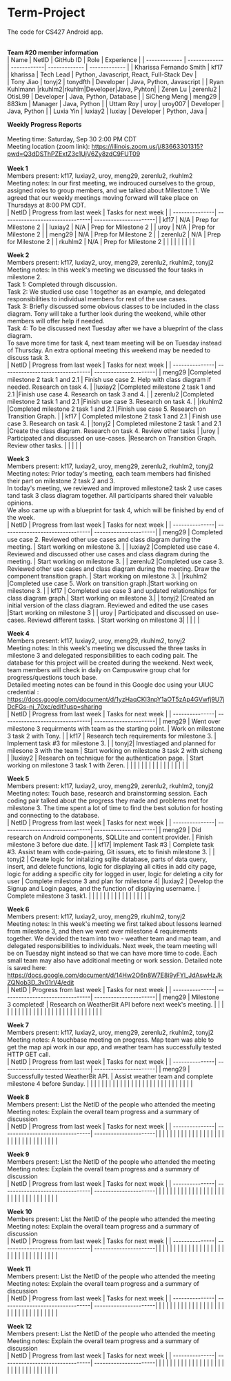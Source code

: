 # Term-Project

The code for CS427 Android app.
<br/>
<br/>

<b>Team #20 member information</b>
<br/>
| Name | NetID | GitHub ID | Role | Experience |
| ------------- | ------------- | ------------| ------------- | ------------- |
| Kharissa Fernando Smith | kf17 | kharissa | Tech Lead | Python, Javascript, React, Full-Stack Dev |  
| Tony Jiao | tonyj2 | tonydfth | Developer | Java, Python, Javascript |
| Ryan Kuhlmann |rkuhlm2|rkuhlm|Developer|Java, Pyhton|
| Zeren Lu | zerenlu2 | OtisL99 | Developer | Java, Python, Database |
| SiCheng Meng | meng29 | 883km | Manager | Java, Python |
| Uttam Roy | uroy  | uroy007 | Developer | Java, Python |
| Luxia Yin | luxiay2 | luxiay | Developer | Python, Java |
<br/>

<b>Weekly Progress Reports</b>
</br>
</br>
Meeting time: Saturday, Sep 30 2:00 PM CDT
</br>
Meeting location (zoom link): https://illinois.zoom.us/j/83663301315?pwd=Q3dDSThPZExtZ3c1UjV6Zy8zdC9FUT09
</br>
</br>
<b>Week 1</b>
</br>
Members present: kf17, luxiay2, uroy, meng29, zerenlu2, rkuhlm2
</br>
Meeting notes: In our first meeting, we indrouced ourselves to the group, assigned roles to group members, and we talked about Milestone 1. We agreed that our weekly meetings moving forward will take place on Thursdays at 8:00 PM CDT.
</br>
| NetID | Progress from last week | Tasks for next week |
| ---------------| --------------------------------| ----------------------|
| kf17 | N/A | Prep for Milestone 2 |
| luxiay2 | N/A | Prep for Milestone 2 |
| uroy | N/A | Prep for Milestone 2  |
| meng29 | N/A | Prep for Milestone 2  |
| zerenlu2 | N/A | Prep for Milestone 2  |
| rkuhlm2 | N/A | Prep for Milestone 2 |
| | | |
| | | |
</br>

<b>Week 2</b>
</br>
Members present: kf17, luxiay2, uroy, meng29, zerenlu2, rkuhlm2, tonyj2
</br>
Meeting notes: 
In this week's meeting we discussed the four tasks in milestone 2. </br>
Task 1: Completed through discussion. </br>
Task 2: We studied use case 1 together as an example, and delegated responsibilities to individual members for rest of the use cases. </br>
Task 3: Briefly discussed some obvious classes to be included in the class diagram. Tony will take a further look during the weekend, while other members will offer help if needed. </br>
Task 4: To be discussed next Tuesday after we have a blueprint of the class diagram. </br>
To save more time for task 4, next team meeting will be on Tuesday instead of Thursday. An extra optional meeting this weekend may be needed to discuss task 3.
</br>
| NetID | Progress from last week | Tasks for next week |
| ---------------| --------------------------------| ----------------------|
| meng29 |Completed milestone 2 task 1 and 2.1  | Finish use case 2. Help with class diagram if needed. Research on task 4. |
|luxiay2 |Completed milestone 2 task 1 and 2.1 |Finish use case 4. Research on task 3 and 4. |
| zerenlu2 |Completed milestone 2 task 1 and 2.1 |Finish use case 3. Research on task 4. |
|rkuhlm2 |Completed milestone 2 task 1 and 2.1 |Finish use case 5. Research on Transition Graph. |
| kf17 | Completed milestone 2 task 1 and 2.1 | Finish use case 3. Research on task 4. |
|tonyj2 | Completed milestone 2 task 1 and 2.1 |Create the class diagram. Research on task 4. Review other tasks |
|uroy  | Participated and discussed on use-cases. |Research on Transition Graph.  Review other tasks. |
| | | |
</br>

<b>Week 3</b>
</br>
Members present: kf17, luxiay2, uroy, meng29, zerenlu2, rkuhlm2, tonyj2
</br>
Meeting notes:
Prior today's meeting, each team members had finished their part on milestone 2 task 2 and 3. </br>
In today's meeting, we reviewed and improved milestone2 task 2 use cases tand task 3 class diagram together. All participants shared their valuable opinions. </br>
We also came up with a blueprint for task 4, which will be finished by end of the week.
</br>
| NetID | Progress from last week | Tasks for next week |
| ---------------| --------------------------------| ----------------------|
| meng29 | Completed use case 2. Reviewed other use cases and class diagram during the meeting. | Start working on milestone 3. |
| luxiay2 |Completed use case 4. Reviewed and discussed other use cases and class diagram during the meeting. | Start working on milestone 3. |
| zerenlu2 |Completed use case 3. Reviewed other use cases and class diagram during the meeting. Draw the component transition graph. | Start working on milestone 3. |
|rkuhlm2 |Completed use case 5. Work on transition graph.|Start working on milestone 3. |
| kf17 | Completed use case 3 and updated relationships for class diagram graph.| Start working on milestone 3.|
| tonyj2 |Created an initial version of the class diagram. Reviewed and edited the use cases |Start working on milestone 3 |
| uroy | Participated and discussed on use-cases. Reviewd different tasks. | Start working on milestone 3|
| | | |
</br>

<b>Week 4</b>
</br>
Members present: kf17, luxiay2, uroy, meng29, rkuhlm2, tonyj2
</br>
Meeting notes: In this week's meeting we discussed the three tasks in milestone 3 and delegated responsibilities to each coding pair. The database for this project will be created during the weekend. Next week, team members will check in daily on Campuswire group chat for progress/questions touch base. </br>
Detailed meeting notes can be found in this Google doc using your UIUC credential : https://docs.google.com/document/d/1yzHaqCKl3npY1aOT5zAp4GVwfj9U7jDcFGs-nj_70xc/edit?usp=sharing
</br>
| NetID | Progress from last week | Tasks for next week |
| ---------------| --------------------------------| ----------------------|
| meng29 | Went over milestone 3 requirments with team as the starting point. | Work on milestone 3 task 2 with Tony. |
| kf17 | Research tech requirements for milestone 3. | Implement task #3 for milestone 3. |
| tonyj2| Investiaged and planned for milesone 3 with the team | Start working on milestone 3 task 2 with sicheng |
|luxiay2 | Research on technique for the authentication page.  | Start working on milestone 3 task 1 with Zeren.  |
| | | |
| | | |
| | | |
| | | |
</br>

<b>Week 5</b>
</br>
Members present: kf17, luxiay2, uroy, meng29, zerenlu2, rkuhlm2, tonyj2
</br>
Meeting notes: Touch base, research and brainstorming session. Each coding pair talked about the progress they made and problems met for milestone 3. The time spent a lot of time to find the best solution for hosting and connecting to the database.
</br>
| NetID | Progress from last week | Tasks for next week |
| ---------------| --------------------------------| ----------------------|
| meng29 | Did research on Android components, SQLLite and content provider. | Finish milestone 3 before due date. |
| kf17| Implement Task #3 | Complete task #3. Assist team with code-pairing, Git issues, etc to finish milestone 3. |
| tonyj2 | Create logic for initalizing sqlite database, parts of data query, insert, and delete functions, logic for displaying all cities in add city page, logic for adding a specific city for logged in user, logic for deleting a city for user | Complete milestone 3 and plan for milestone 4|
|luxiay2 |  Develop the Signup and Login pages, and the function of displaying username.  | Complete milestone 3 task1. |
| | | |
| | | |
| | | |
| | | |
</br>

<b>Week 6</b>
</br>
Members present: kf17, luxiay2, uroy, meng29, rkuhlm2, tonyj2
</br>
Meeting notes: In this week's meeting we first talked about lessons learned from milestone 3, and then we went over milestone 4 requirements together. We devided the team into two - weather team and map team, and delegated responsibilities to individuals. Next week, the team meeting will be on Tuesday night instead so that we can have more time to code. Each small team may also have additional meeting or work session. Detailed note is saved here: https://docs.google.com/document/d/14Hw2O6n8W7E8i9yFYl_JdAswHzJkZQNob3D_3v01rV4/edit
</br>
| NetID | Progress from last week | Tasks for next week |
| ---------------| --------------------------------| ----------------------|
| meng29 | Milestone 3 completed! | Research on WeatherBit API before next week's meeting. |
| | | |
| | | |
| | | |
| | | |
| | | |
| | | |
| | | |
</br>

<b>Week 7</b>
</br>
Members present: kf17, luxiay2, uroy, meng29, zerenlu2, rkuhlm2, tonyj2
</br>
Meeting notes: A touchbase meeting on progress. Map team was able to get the map api work in our app, and weather team has successfully tested HTTP GET call.
</br>
| NetID | Progress from last week | Tasks for next week |
| ---------------| --------------------------------| ----------------------|
| meng29 | Successfully tested WeatherBit API. | Assist weather team and complete milestone 4 before Sunday. |
| | | |
| | | |
| | | |
| | | |
| | | |
| | | |
| | | |
</br>

<b>Week 8</b>
</br>
Members present: List the NetID of the people who attended the meeting
</br>
Meeting notes: Explain the overall team progress and a summary of discussion
</br>
| NetID | Progress from last week | Tasks for next week |
| ---------------| --------------------------------| ----------------------|
| | | |
| | | |
| | | |
| | | |
| | | |
| | | |
| | | |
| | | |
</br>

<b>Week 9</b>
</br>
Members present: List the NetID of the people who attended the meeting
</br>
Meeting notes: Explain the overall team progress and a summary of discussion
</br>
| NetID | Progress from last week | Tasks for next week |
| ---------------| --------------------------------| ----------------------|
| | | |
| | | |
| | | |
| | | |
| | | |
| | | |
| | | |
| | | |
</br>

<b>Week 10</b>
</br>
Members present: List the NetID of the people who attended the meeting
</br>
Meeting notes: Explain the overall team progress and a summary of discussion
</br>
| NetID | Progress from last week | Tasks for next week |
| ---------------| --------------------------------| ----------------------|
| | | |
| | | |
| | | |
| | | |
| | | |
| | | |
| | | |
| | | |
</br>

<b>Week 11</b>
</br>
Members present: List the NetID of the people who attended the meeting
</br>
Meeting notes: Explain the overall team progress and a summary of discussion
</br>
| NetID | Progress from last week | Tasks for next week |
| ---------------| --------------------------------| ----------------------|
| | | |
| | | |
| | | |
| | | |
| | | |
| | | |
| | | |
| | | |
</br>

<b>Week 12</b>
</br>
Members present: List the NetID of the people who attended the meeting
</br>
Meeting notes: Explain the overall team progress and a summary of discussion
</br>
| NetID | Progress from last week | Tasks for next week |
| ---------------| --------------------------------| ----------------------|
| | | |
| | | |
| | | |
| | | |
| | | |
| | | |
| | | |
| | | |
</br>
